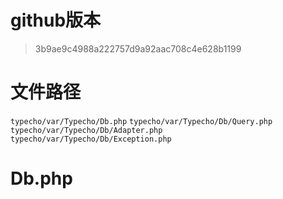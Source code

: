 # github版本

> 3b9ae9c4988a222757d9a92aac708c4e628b1199

# 文件路径

`typecho/var/Typecho/Db.php`
`typecho/var/Typecho/Db/Query.php`
`typecho/var/Typecho/Db/Adapter.php`
`typecho/var/Typecho/Db/Exception.php`

# Db.php

